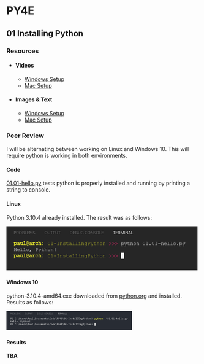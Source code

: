 # PY4E

## 01 Installing Python

### Resources

- #### Videos
  - [Windows Setup](https://youtu.be/uZbaYeYGYRQ)
  - [Mac Setup](https://youtu.be/aIcLCww_kQM)
- #### Images & Text
  - [Windows Setup](https://www.py4e.com/software-win.php)
  - [Mac Setup](https://www.py4e.com/software-mac.php)

### Peer Review

I will be alternating between working on Linux and Windows 10. This will require python is working in both environments.

#### Code

[01.01-hello.py](01.01-hello.py) tests python is properly installed and running by printing a string to console.

#### Linux

Python 3.10.4 already installed. The result was as follows:


![Linux Console Output](01.01-LinuxConsoleOutput.png)

#### Windows 10

python-3.10.4-amd64.exe downloaded from [python.org](http://www.python.org/downloads/release/python-3104/) and installed. Results as follows:

<img src="./01.01-WindowsConsoleOutput.png" alt="Windows Console Output" style="width:65%">

#### Results

**TBA**
